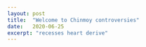 ```yaml
---
layout: post
title:  "Welcome to Chinmoy controversies"
date:   2020-06-25
excerpt: "recesses heart derive"
---
```

